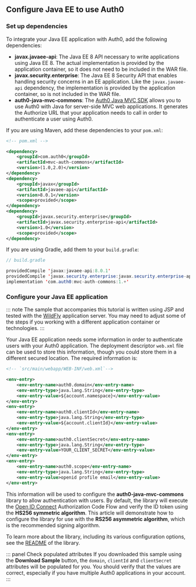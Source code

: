 ## Configure Java EE to use Auth0

### Set up dependencies

To integrate your Java EE application with Auth0, add the following dependencies:

- **javax.javaee-api**: The Java EE 8 API necessary to write applications using Java EE 8. The actual implementation is provided by the application container, so it does not need to be included in the WAR file.
- **javax.security.enterprise**: The Java EE 8 Security API that enables handling security concerns in an EE application. Like the `javax.javaee-api` dependency, the implementation is provided by the application container, so is not included in the WAR file.
- **auth0-java-mvc-commons**: The [Auth0 Java MVC SDK](https://github.com/auth0/auth0-java-mvc-common) allows you to use Auth0 with Java for server-side MVC web applications. It generates the Authorize URL that your application needs to call in order to authenticate a user using Auth0.

If you are using Maven, add these dependencies to your `pom.xml`:

```xml
<!-- pom.xml -->

<dependency>
    <groupId>com.auth0</groupId>
    <artifactId>mvc-auth-commons</artifactId>
    <version>(1.0,2.0)</version>
</dependency>
<dependency>
    <groupId>javax</groupId>
    <artifactId>javaee-api</artifactId>
    <version>8.0.1</version>
    <scope>provided</scope>
</dependency>
<dependency>
    <groupId>javax.security.enterprise</groupId>
    <artifactId>javax.security.enterprise-api</artifactId>
    <version>1.0</version>
    <scope>provided</scope>
</dependency>
```

If you are using Gradle, add them to your `build.gradle`:

```java
// build.gradle

providedCompile 'javax:javaee-api:8.0.1'
providedCompile 'javax.security.enterprise:javax.security.enterprise-api:1.0'
implementation 'com.auth0:mvc-auth-commons:1.+'
```

### Configure your Java EE application

::: note
The sample that accompanies this tutorial is written using JSP and tested with the [WildFly](https://wildfly.org/) application server. You may need to adjust some of the steps if you working with a different application container or technologies.
:::

Your Java EE application needs some information in order to authenticate users with your Auth0 application. The deployment descriptor `web.xml` file can be used to store this information, though you could store them in a different secured location. The required information is:


```xml
<!-- `src/main/webapp/WEB-INF/web.xml`-->

<env-entry>
    <env-entry-name>auth0.domain</env-entry-name>
    <env-entry-type>java.lang.String</env-entry-type>
    <env-entry-value>${account.namespace}</env-entry-value>
</env-entry>
<env-entry>
    <env-entry-name>auth0.clientId</env-entry-name>
    <env-entry-type>java.lang.String</env-entry-type>
    <env-entry-value>${account.clientId}</env-entry-value>
</env-entry>
<env-entry>
    <env-entry-name>auth0.clientSecret</env-entry-name>
    <env-entry-type>java.lang.String</env-entry-type>
    <env-entry-value>YOUR_CLIENT_SECRET</env-entry-value>
</env-entry>
<env-entry>
    <env-entry-name>auth0.scope</env-entry-name>
    <env-entry-type>java.lang.String</env-entry-type>
    <env-entry-value>openid profile email</env-entry-value>
</env-entry>
```

This information will be used to configure the **auth0-java-mvc-commons** library to allow authentication with users. By default, the library will execute the [Open ID Connect](https://openid.net/specs/openid-connect-core-1_0-final.html) Authorization Code Flow and verify the ID token using the **HS256 symmetric algorithm**. This article will demonstrate how to configure the library for use with the **RS256 asymmetric algorithm**, which is the recommended signing algorithm.

To learn more about the library, including its various configuration options, see the [README](https://github.com/auth0/auth0-java-mvc-common/blob/master/README.md) of the library.

::: panel Check populated attributes
If you downloaded this sample using the **Download Sample** button, the `domain`, `clientId` and `clientSecret` attributes will be populated for you. You should verify that the values are correct, especially if you have multiple Auth0 applications in your account.
:::
